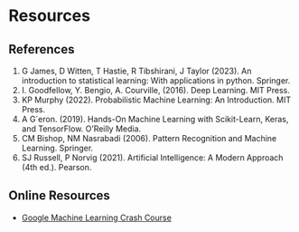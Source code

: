 # Resources


## References
1. G James, D Witten, T Hastie, R Tibshirani, J Taylor (2023). An introduction to statistical learning:
With applications in python. Springer.
2. I. Goodfellow, Y. Bengio, A. Courville, (2016). Deep Learning. MIT Press.
3. KP Murphy (2022). Probabilistic Machine Learning: An Introduction. MIT Press.
4. A G´eron. (2019). Hands-On Machine Learning with Scikit-Learn, Keras, and TensorFlow. O’Reilly
Media.
5. CM Bishop, NM Nasrabadi (2006). Pattern Recognition and Machine Learning. Springer.
6. SJ Russell, P Norvig (2021). Artificial Intelligence: A Modern Approach (4th ed.). Pearson.


## Online Resources
- [Google Machine Learning Crash Course](https://developers.google.com/machine-learning/crash-course)
